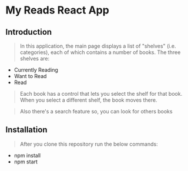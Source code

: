 # My Reads React App

## Introduction

> In this application, the main page displays a list of "shelves" (i.e. categories), each of which contains a number of books. The three shelves are:

- Currently Reading
- Want to Read
- Read

> Each book has a control that lets you select the shelf for that book. When you select a different shelf, the book moves there.

> Also there's a search feature so, you can look for others books


## Installation

> After you clone this repository run the below commands:

- npm install
- npm start